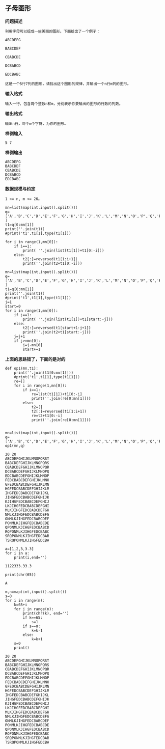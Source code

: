 ## 子母图形

**问题描述**

```
利用字母可以组成一些美丽的图形，下面给出了一个例子：

ABCDEFG

BABCDEF

CBABCDE

DCBABCD

EDCBABC

这是一个5行7列的图形，请找出这个图形的规律，并输出一个n行m列的图形。
```

**输入格式**

```
输入一行，包含两个整数n和m，分别表示你要输出的图形的行数的列数。
```

**输出格式**

```
输出n行，每个m个字符，为你的图形。
```

**样例输入**

```
5 7
```

**样例输出**

```
ABCDEFG
BABCDEF
CBABCDE
DCBABCD
EDCBABC
```

**数据规模与约定**

```
1 <= n, m <= 26。
```


```
mn=list(map(int,input().split()))
q=['A','B','C','D','E','F','G','H','I','J','K','L','M','N','O','P','Q','R','S','T','U','V','W','X','Y','Z'
]
t1=q[0:mn[1]]
print(''.join(t1))
#print('t1',t1[1],type(t1[1]))

for i in range(1,mn[0]):
    if i==1:
        print( ''.join(list(t1[1])+t1[0:-i]))
    else:
        t2[:]=reversed(t1[1:i+1])
        print(''.join(t2+t1[0:-i]))
```


```
mn=list(map(int,input().split()))
q=['A','B','C','D','E','F','G','H','I','J','K','L','M','N','O','P','Q','R','S','T','U','V','W','X','Y','Z'
]
t1=q[0:mn[1]]
print(''.join(t1))
#print('t1',t1[1],type(t1[1]))
j=1
start=0
for i in range(1,mn[0]):
    if j==1:
        print( ''.join(list(t1[1])+t1[start:-j]))
    else:
        t2[:]=reversed(t1[start+1:j+1])
        print(''.join(t2+t1[start:-j]))
    j=j+1
    if j>=mn[0]:
        j=j-mn[0]
        start+=1
```

**上面的思路错了，下面的是对的**


```
def op1(mn,t1):
    print(''.join(t1[0:mn[1]]))
    #print('t1',t1[1],type(t1[1]))
    re=[]
    for i in range(1,mn[0]):
        if i==1:
            re=list(t1[1])+t1[0:-i]
            print(''.join(re[0:mn[1]]))
        else:
            t2=[]
            t2[:]=reversed(t1[1:i+1])
            re=t2+t1[0:-i]
            print(''.join(re[0:mn[1]]))


mn=list(map(int,input().split()))
q=['A','B','C','D','E','F','G','H','I','J','K','L','M','N','O','P','Q','R','S','T','U','V','W','X','Y','Z']
op1(mn,q)

```

    20 20
    ABCDEFGHIJKLMNOPQRST
    BABCDEFGHIJKLMNOPQRS
    CBABCDEFGHIJKLMNOPQR
    DCBABCDEFGHIJKLMNOPQ
    EDCBABCDEFGHIJKLMNOP
    FEDCBABCDEFGHIJKLMNO
    GFEDCBABCDEFGHIJKLMN
    HGFEDCBABCDEFGHIJKLM
    IHGFEDCBABCDEFGHIJKL
    JIHGFEDCBABCDEFGHIJK
    KJIHGFEDCBABCDEFGHIJ
    LKJIHGFEDCBABCDEFGHI
    MLKJIHGFEDCBABCDEFGH
    NMLKJIHGFEDCBABCDEFG
    ONMLKJIHGFEDCBABCDEF
    PONMLKJIHGFEDCBABCDE
    QPONMLKJIHGFEDCBABCD
    RQPONMLKJIHGFEDCBABC
    SRQPONMLKJIHGFEDCBAB
    TSRQPONMLKJIHGFEDCBA



```
a=[1,2,3,3.3]
for i in a:
    print(i,end='')
```

    1122333.33.3


```
print(chr(65))
```

    A



```
m,n=map(int,input().split())
s=0
for i in range(m):
    k=65+i
    for j in range(n):
        print(chr(k), end='')
        if k==65:
            s=1
        if s==0:
            k=k-1
        else:
            k=k+1
    s=0
    print()
```

    20 20
    ABCDEFGHIJKLMNOPQRST
    BABCDEFGHIJKLMNOPQRS
    CBABCDEFGHIJKLMNOPQR
    DCBABCDEFGHIJKLMNOPQ
    EDCBABCDEFGHIJKLMNOP
    FEDCBABCDEFGHIJKLMNO
    GFEDCBABCDEFGHIJKLMN
    HGFEDCBABCDEFGHIJKLM
    IHGFEDCBABCDEFGHIJKL
    JIHGFEDCBABCDEFGHIJK
    KJIHGFEDCBABCDEFGHIJ
    LKJIHGFEDCBABCDEFGHI
    MLKJIHGFEDCBABCDEFGH
    NMLKJIHGFEDCBABCDEFG
    ONMLKJIHGFEDCBABCDEF
    PONMLKJIHGFEDCBABCDE
    QPONMLKJIHGFEDCBABCD
    RQPONMLKJIHGFEDCBABC
    SRQPONMLKJIHGFEDCBAB
    TSRQPONMLKJIHGFEDCBA



## 